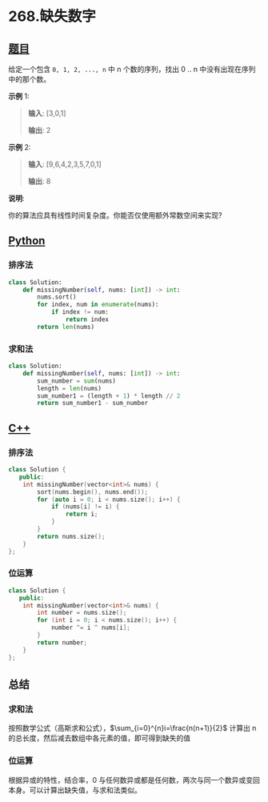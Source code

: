 # 268.缺失数字

## [题目](https://leetcode-cn.com/problems/missing-number/)

给定一个包含 `0, 1, 2, ..., n` 中 n 个数的序列，找出 0 .. n 中没有出现在序列中的那个数。

**示例** 1:

> **输入**: [3,0,1]
>
> **输出**: 2

**示例** 2:

> **输入**: [9,6,4,2,3,5,7,0,1]
>
> **输出**: 8

**说明**:

你的算法应具有线性时间复杂度。你能否仅使用额外常数空间来实现?

## [Python](./268.%20缺失数字.py)

### 排序法

```python
class Solution:
    def missingNumber(self, nums: [int]) -> int:
        nums.sort()
        for index, num in enumerate(nums):
            if index != num:
                return index
        return len(nums)
```

### 求和法

```python
class Solution:
    def missingNumber(self, nums: [int]) -> int:
        sum_number = sum(nums)
        length = len(nums)
        sum_number1 = (length + 1) * length // 2
        return sum_number1 - sum_number
```



## [C++](./268.%20缺失数字.cc)

### 排序法

```c++
class Solution {
   public:
    int missingNumber(vector<int>& nums) {
        sort(nums.begin(), nums.end());
        for (auto i = 0; i < nums.size(); i++) {
            if (nums[i] != i) {
                return i;
            }
        }
        return nums.size();
    }
};
```

### 位运算

```C++
class Solution {
   public:
    int missingNumber(vector<int>& nums) {
        int number = nums.size();
        for (int i = 0; i < nums.size(); i++) {
            number ^= i ^ nums[i];
        }
        return number;
    }
};
```

## 总结

### 求和法

按照数学公式（高斯求和公式），$\sum_{i=0}^{n}i=\frac{n(n+1)}{2}$ 计算出 n 的总长度，然后减去数组中各元素的值，即可得到缺失的值

### 位运算

根据异或的特性，结合率，0 与任何数异或都是任何数，两次与同一个数异或变回本身。可以计算出缺失值，与求和法类似。



